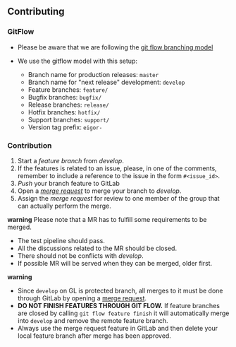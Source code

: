 ## Contributing

### GitFlow

* Please be aware that we are following the 
[git flow branching model](http://nvie.com/posts/a-successful-git-branching-model/)   

* We use the gitflow model with this setup:
  * Branch name for production releases: `master` 
  * Branch name for "next release" development: `develop` 
  * Feature branches: `feature/` 
  * Bugfix branches: `bugfix/` 
  * Release branches: `release/` 
  * Hotfix branches: `hotfix/` 
  * Support branches: `support/` 
  * Version tag prefix: `eigor-` 
  
### Contribution

1) Start a _feature branch_ from _develop_.
2) If the features is related to an issue, please, in one of the comments, 
remember to include a reference to the issue in the form `#<issue_id>`.
3) _Push_ your branch feature to GitLab
4) Open a _[merge request](https://gitlab.com/tgi-infocert-eigor/eigor/merge_requests/new)_ to merge your branch to _develop_.
5) Assign the _merge request_ for review to one member of the group that can actually perform the merge.

__warning__
Please note that a MR has to fulfill some requirements to be merged.
* The test pipeline should pass.
* All the discussions related to the MR should be closed.
* There should not be conflicts with _develop_. 
* If possible MR will be served when they can be merged, older first.

__warning__
* Since `develop` on GL is protected branch, all merges to it must be done through GitLab by opening a 
[merge request](https://gitlab.com/tgi-infocert-eigor/eigor/merge_requests/new).  
* __DO NOT FINISH FEATURES THROUGH GIT FLOW.__ If feature branches are closed by calling
`git flow feature finish` it will automatically merge into `develop` and remove the remote feature branch.   
* Always use the merge request feature in GitLab and then delete your local feature branch after merge
has been approved.